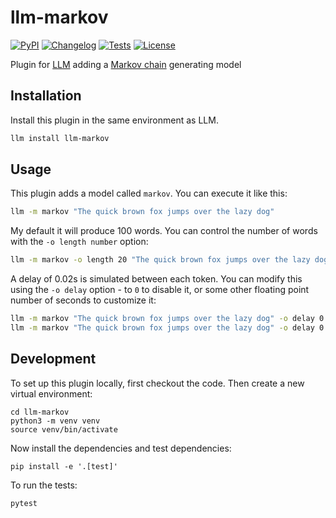 # llm-markov

[![PyPI](https://img.shields.io/pypi/v/llm-markov.svg)](https://pypi.org/project/llm-markov/)
[![Changelog](https://img.shields.io/github/v/release/simonw/llm-markov?include_prereleases&label=changelog)](https://github.com/simonw/llm-markov/releases)
[![Tests](https://github.com/simonw/llm-markov/workflows/Test/badge.svg)](https://github.com/simonw/llm-markov/actions?query=workflow%3ATest)
[![License](https://img.shields.io/badge/license-Apache%202.0-blue.svg)](https://github.com/simonw/llm-markov/blob/main/LICENSE)

Plugin for [LLM](https://llm.datasette.io/) adding a [Markov chain](https://en.wikipedia.org/wiki/Markov_chain) generating model

## Installation

Install this plugin in the same environment as LLM.
```bash
llm install llm-markov
```
## Usage

This plugin adds a model called `markov`. You can execute it like this:

```bash
llm -m markov "The quick brown fox jumps over the lazy dog"
```

My default it will produce 100 words. You can control the number of words with the `-o length number` option:

```bash
llm -m markov -o length 20 "The quick brown fox jumps over the lazy dog"
```
A delay of 0.02s is simulated between each token. You can modify this using the `-o delay` option - to `0` to disable it, or some other floating point number of seconds to customize it:

```bash
llm -m markov "The quick brown fox jumps over the lazy dog" -o delay 0
llm -m markov "The quick brown fox jumps over the lazy dog" -o delay 0.1 -o length 20
```

## Development

To set up this plugin locally, first checkout the code. Then create a new virtual environment:

    cd llm-markov
    python3 -m venv venv
    source venv/bin/activate

Now install the dependencies and test dependencies:

    pip install -e '.[test]'

To run the tests:

    pytest
